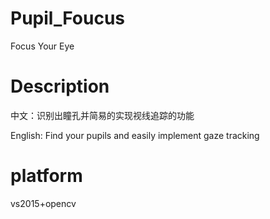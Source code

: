 # Pupil_Foucus
Focus Your Eye


# Description
  中文：识别出瞳孔并简易的实现视线追踪的功能
  
  English: Find your pupils and easily implement gaze tracking
  
  
# platform
  vs2015+opencv
